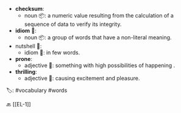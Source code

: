 - **checksum**:
	- noun 📦: a numeric value resulting from the calculation of a sequence of data to verify its integrity.
- **idiom** 🧩:
	- noun 📦: a group of words that have a non-literal meaning.
- nutshell 🌰:
	- idiom 🧩: in few words.
- **prone**: 
	- adjective 🎨: something with high possibilities of happening .
- **thrilling**:
	- adjective 🎨: causing excitement and pleasure.

🏷️:  #vocabulary #words

🔙 [[EL-1]]